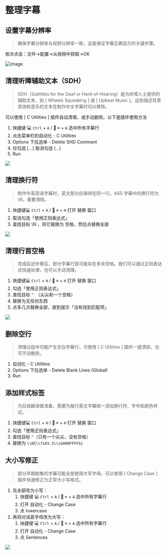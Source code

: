 # 整理字幕
## 设置字幕分辨率

>确保字幕分辨率与视频分辨率一致，这是保证字幕正确显示的关键步骤。

依次点击：文件→配置→从视频中获取→OK

![image](/assets/image/截屏2024-12-13%2012.39.43.png)

## 清理听障辅助文本（SDH）

>SDH（Subtitles for the Deaf or Hard-of-Hearing）是为听障人士提供的辅助文本，如 [ Wheels Squeaking ] 或 [ Upbeat Music ]。这些描述背景音效和音乐的文本在制作中文字幕时可以移除。

可以使用 [ C Utilities ] 插件自动清理，或手动删除。以下是插件使用方法

1. 快捷键 💻 `Ctrl` + `A` / 🍎 `⌘` + `A` 选中所有字幕行
2. 点击菜单栏的自动化 - C Utilities
3. Options 下拉选单 - Delete SHD Comment
4. 仅勾选 [...] 取消勾选 (...)
5. Run

![](/assets/image/截屏2024-12-13%2012.55.17.png)

## 清理换行符

>制作中英双语字幕时，英文部分应保持在同一行。ASS 字幕中的换行符为 \N，需要清除。

1. 快捷键💻 `Ctrl` + `H` / 🍎 `⌘` + `H` 打开 替换 窗口
2. 取消勾选「使用正则表达式」
3. 查找目标 \N ，将它替换为 空格，然后点替换全部

![](/assets/image/delreturn.png)

## 清理行首空格

>完成前述步骤后，部分字幕行首可能存在多余空格。我们可以通过正则表达式快速处理，也可以手动清理。

1. 快捷键💻 `Ctrl` + `H` / 🍎 `⌘` + `H` 打开 替换 窗口
2. 勾选「使用正则表达式」
3. 查找目标 `^ `（尖尖和一个空格）
4. 替换为无任何东西
5. 点多几次替换全部，直到提示「没有找到匹配项」

![](/assets/image/delmutispace.png)

## 删除空行

>清理过程中可能产生空白字幕行，可使用 [ C Utilities ] 插件一键清除，也可手动删除。

1. 自动化 - C Utilities
2. Options 下拉选单 - Delete Blank Lines (Global)
3. Run

## 添加样式标签

>为后续翻译做准备，需要为每行英文字幕统一添加换行符、字号和颜色样式。

1. 快捷键💻 `Ctrl` + `H` / 🍎 `⌘` + `H` 打开 替换 窗口
2. 勾选「使用正则表达式」
3. 查找目标 `^`（只有一个尖尖，没有空格）
4. 替换为 `\\N{\\fs65.5\\c&H00FFFF&}`

## 大小写修正

>部分早期剧集的字幕可能全部使用大写字母。可以使用 [ Change Case ] 插件快速修正为正常大小写格式。

1. 先全部改为小写：
    1. 快捷键 💻 `Ctrl` + `A` / 🍎 `⌘` + `A` 选中所有字幕行
    2. 打开 自动化 - Change Case
    3. 点 lowercase
2. 再将对话首字母改为大写：
    1. 快捷键 💻 `Ctrl` + `A` / 🍎 `⌘` + `A` 选中所有字幕行
    2. 打开 自动化 - Change Case
    3. 点 Sentences

![](/assets/image/截屏2024-12-13%2013.01.49.png)